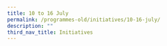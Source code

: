 ```yaml
---
title: 10 to 16 July
permalink: /programmes-old/initiatives/10-16-july/
description: ""
third_nav_title: Initiatives
---
```

